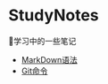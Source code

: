 # StudyNotes
:rocket:学习中的一些笔记

- [MarkDown语法](MarkDown/MarkDown语法.md "进入MarkDown语法笔记")
- [Git命令](Git/Git命令.md "进入Git命令笔记")
